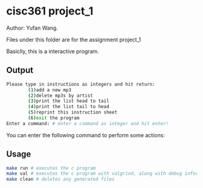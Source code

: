 # cisc361 project_1
Author: Yufan Wang.

Files under this folder are for the assignment project_1

Basiclly, this is a interactive program.

## Output
```bash
Please type in instructions as integers and hit return:
        (1)add a new mp3
        (2)delete mp3s by artist
        (3)print the list head to tail
        (4)print the list tail to head
        (5)reprint this instruction sheet
        (6)exit the program
Enter a command: # enter a command as integer and hit enter!
```

You can enter the following command to perform some actions:

## Usage
```bash
make run # executes the c program
make val # executes the c program with valgrind, along with debug informations
make clean # deletes any generated files
```